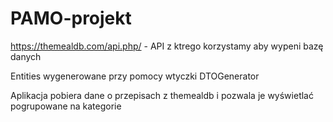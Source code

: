 # PAMO-projekt
https://themealdb.com/api.php/ - API z ktrego korzystamy aby wypeni bazę danych

Entities wygenerowane przy pomocy wtyczki DTOGenerator

Aplikacja pobiera dane o przepisach z themealdb i pozwala je wyświetlać pogrupowane na kategorie 
